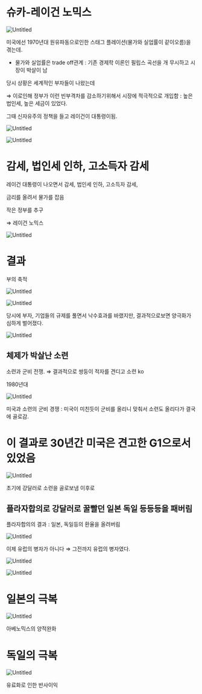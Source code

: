 # 슈카-레이건 노믹스

![Untitled](/images/syukanomics/Untitled.png)

미국에선 1970년대 원유파동으로인한 스태그 플레이션(물가와 실업률이 같이오름)을 겪는데.

- 물가와 실업률은 trade off관계 : 기존 경제학 이론인 필립스 곡선을 개 무시하고 시장이 박살이 남

당시 상황은 세계적인 부자들이 나왔는데

⇒ 이로인해 정부가 이런 빈부격차를 감소하기위해서 시장에 적극적으로 개입함 : 높은 법인세, 높은 세금이 있었다.

그때 신자유주의 정책을 들고 레이건이 대통령이됨.

![Untitled](/images/syukanomics/Untitled%201.png)

![Untitled](/images/syukanomics/Untitled%202.png)

# 감세, 법인세 인하, 고소득자 감세

레이건 대통령이 나오면서 감세, 법인세 인하, 고소득자 감세, 

금리를 올려서 물가를 잡음 

작은 정부를 추구

⇒ 레이건 노믹스

![Untitled](/images/syukanomics/Untitled.png)

# 결과

부의 축적

![Untitled](/images/syukanomics/Untitled%203.png)

![Untitled](/images/syukanomics/Untitled%204.png)

당시에 부자, 기업들의 규제를 풀면서 낙수효과를 바랬지만, 결과적으로보면 양극화가 심하게 벌어졌다.

![Untitled](/images/syukanomics/Untitled%205.png)

## 체제가 박살난 소련

소련과 군비 전쟁. ⇒ 결과적으로 쌍둥이 적자를 견디고 소련 ko 

1980년대 

![Untitled](/images/syukanomics/Untitled%206.png)

미국과 소련의 군비 경쟁 : 미국이 미친듯이 군비를 올리니 맞춰서 소련도 올리다가 결국에 골로감.

# 이 결과로 30년간 미국은 견고한 G1으로서 있었음

![Untitled](/images/syukanomics/Untitled%207.png)

초기에 강달러로 소련을 골로보냄 이후로 

## 플라자합의로 강달러로 꿀빨던 일본 독일 등등등을 패버림

플라자합의의 결과 : 일본, 독일등의 환율을 올려버림

![Untitled](/images/syukanomics/Untitled%208.png)

이제 유럽의 병자가 아니다 ⇒ 그전까지 유럽의 병자였다.

![Untitled](/images/syukanomics/Untitled%209.png)

![Untitled](/images/syukanomics/Untitled%2010.png)

# 일본의 극복

![Untitled](/images/syukanomics/Untitled%2011.png)

아베노믹스의 양적완화

# 독일의 극복

![Untitled](/images/syukanomics/Untitled%2012.png)

유료화로 인한 반사이익